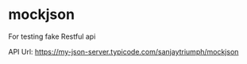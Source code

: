# mockjson
For testing fake Restful api

API Url: https://my-json-server.typicode.com/sanjaytriumph/mockjson
